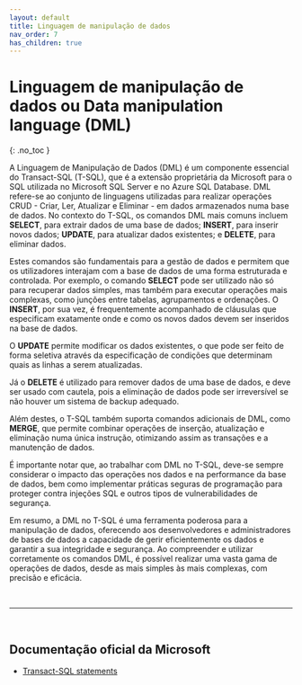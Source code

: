 ```yaml
---
layout: default
title: Linguagem de manipulação de dados
nav_order: 7
has_children: true
---
```



# Linguagem de manipulação de dados ou Data manipulation language (DML)
{: .no_toc }


A Linguagem de Manipulação de Dados (DML) é um componente essencial do Transact-SQL (T-SQL), que é a extensão proprietária da Microsoft para o SQL utilizada no Microsoft SQL Server e no Azure SQL Database. DML refere-se ao conjunto de linguagens utilizadas para realizar operações CRUD - Criar, Ler, Atualizar e Eliminar - em dados armazenados numa base de dados. No contexto do T-SQL, os comandos DML mais comuns incluem **SELECT**, para extrair dados de uma base de dados; **INSERT**, para inserir novos dados; **UPDATE**, para atualizar dados existentes; e **DELETE**, para eliminar dados.

Estes comandos são fundamentais para a gestão de dados e permitem que os utilizadores interajam com a base de dados de uma forma estruturada e controlada. Por exemplo, o comando **SELECT** pode ser utilizado não só para recuperar dados simples, mas também para executar operações mais complexas, como junções entre tabelas, agrupamentos e ordenações. O **INSERT**, por sua vez, é frequentemente acompanhado de cláusulas que especificam exatamente onde e como os novos dados devem ser inseridos na base de dados.

O **UPDATE** permite modificar os dados existentes, o que pode ser feito de forma seletiva através da especificação de condições que determinam quais as linhas a serem atualizadas. 

Já o **DELETE** é utilizado para remover dados de uma base de dados, e deve ser usado com cautela, pois a eliminação de dados pode ser irreversível se não houver um sistema de backup adequado.

Além destes, o T-SQL também suporta comandos adicionais de DML, como **MERGE**, que permite combinar operações de inserção, atualização e eliminação numa única instrução, otimizando assim as transações e a manutenção de dados. 

É importante notar que, ao trabalhar com DML no T-SQL, deve-se sempre considerar o impacto das operações nos dados e na performance da base de dados, bem como implementar práticas seguras de programação para proteger contra injeções SQL e outros tipos de vulnerabilidades de segurança.

Em resumo, a DML no T-SQL é uma ferramenta poderosa para a manipulação de dados, oferecendo aos desenvolvedores e administradores de bases de dados a capacidade de gerir eficientemente os dados e garantir a sua integridade e segurança. Ao compreender e utilizar corretamente os comandos DML, é possível realizar uma vasta gama de operações de dados, desde as mais simples às mais complexas, com precisão e eficácia.

<br>

---

<br>

##  Documentação oficial da Microsoft

- [Transact-SQL statements](https://learn.microsoft.com/en-us/sql/t-sql/statements/statements)

